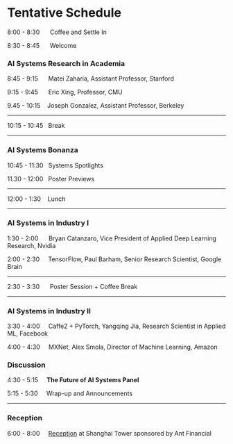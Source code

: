 # Tentative Schedule
 
8:00 - 8:30 &nbsp;&nbsp;&nbsp;&nbsp;     Coffee and Settle In

8:30 - 8:45 &nbsp;&nbsp;&nbsp;&nbsp;     Welcome
 
### AI Systems Research in Academia

8:45 - 9:15 &nbsp;&nbsp;&nbsp;&nbsp;     Matei Zaharia, Assistant Professor, Stanford

9:15 - 9:45 &nbsp;&nbsp;&nbsp;&nbsp;     Eric Xing, Professor, CMU

9.45 - 10:15 &nbsp;&nbsp;          Joseph Gonzalez, Assistant Professor, Berkeley

***

10:15 - 10:45 &nbsp;      Break

***

### AI Systems Bonanza

10:45 - 11:30 &nbsp;      Systems Spotlights

11.30 - 12:00 &nbsp;      Poster Previews

***

12:00 - 1:30 &nbsp;&nbsp;       Lunch

***

### AI Systems in Industry I

1:30 - 2:00 &nbsp;&nbsp;&nbsp;&nbsp;   Bryan Catanzaro, Vice President of Applied Deep Learning Research, Nvidia

2:00 - 2:30 &nbsp;&nbsp;&nbsp;   TensorFlow, Paul Barham, Senior Research Scientist, Google Brain

***

2:30 - 3:30 &nbsp;&nbsp;&nbsp;&nbsp;   Poster Session + Coffee Break

***
 
### AI Systems in Industry II

3:30 - 4:00 &nbsp;&nbsp;&nbsp;   Caffe2 + PyTorch, Yangqing Jia, Research Scientist in Applied ML, Facebook

4:00 - 4:30 &nbsp;&nbsp;&nbsp;   MXNet, Alex Smola, Director of Machine Learning, Amazon

### Discussion
 
4:30 - 5:15 &nbsp;&nbsp;&nbsp;   **The Future of AI Systems Panel**

5:15 - 5:30 &nbsp;&nbsp;&nbsp;   Wrap-up and Announcements

***
### Reception

6:00 - 8:00 &nbsp;&nbsp;&nbsp;   [Reception](http://learningsys.org/sosp17/happyhour.html) at Shanghai Tower sponsored by Ant Financial

 

